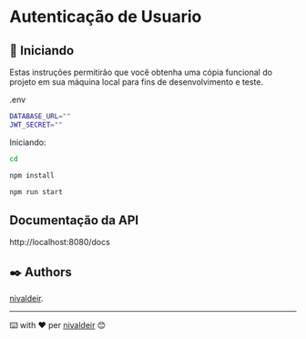 # Autenticação de Usuario

## 🚀 Iniciando

Estas instruções permitirão que você obtenha uma cópia funcional do projeto em sua máquina local para fins de desenvolvimento e teste.

.env
```bash
DATABASE_URL=""
JWT_SECRET=""
```
Iniciando:
```bash
cd 

npm install

npm run start
```

## Documentação da API
http://localhost:8080/docs

## ✒️ Authors

[nivaldeir](https://github.com/nivaldeir).

---
⌨️ with ❤️ per [nivaldeir](https://github.com/Nivaldeir) 😊